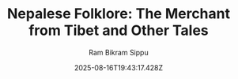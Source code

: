 ---
title: "Nepalese Folklore: The Merchant from Tibet and Other Tales"
date: "2025-08-16T19:43:17.428Z"
author: "Ram Bikram Sippu"
read_year: "NO"
recommendation: '3'
url: /bookshelf/nepalese-folklore-the-merchant-from-tibet-and-other-tales
---